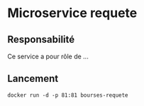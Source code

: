 # Microservice requete

## Responsabilité

Ce service a pour rôle de ...

## Lancement

    docker run -d -p 81:81 bourses-requete
